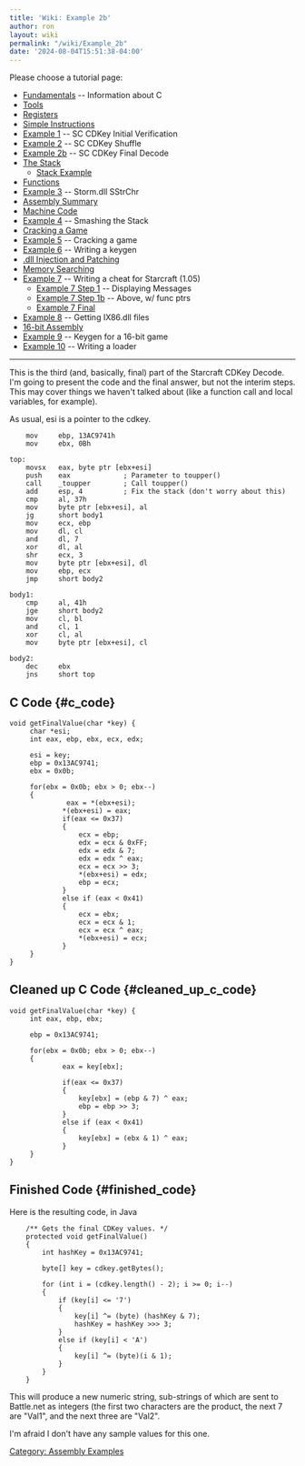 ```yaml
---
title: 'Wiki: Example 2b'
author: ron
layout: wiki
permalink: "/wiki/Example_2b"
date: '2024-08-04T15:51:38-04:00'
---
```


Please choose a tutorial page:

-   [Fundamentals](Fundamentals "wikilink") \-- Information about C
-   [Tools](Tools "wikilink")
-   [Registers](Registers "wikilink")
-   [Simple Instructions](Simple_Instructions "wikilink")
-   [Example 1](Example_1 "wikilink") \-- SC CDKey Initial Verification
-   [Example 2](Example_2 "wikilink") \-- SC CDKey Shuffle
-   [Example 2b](Example_2b "wikilink") \-- SC CDKey Final Decode
-   [The Stack](The_Stack "wikilink")
    -   [Stack Example](Stack_Example "wikilink")
-   [Functions](Functions "wikilink")
-   [Example 3](Example_3 "wikilink") \-- Storm.dll SStrChr
-   [Assembly Summary](Assembly_Summary "wikilink")
-   [Machine Code](Machine_Code "wikilink")
-   [Example 4](Example_4 "wikilink") \-- Smashing the Stack
-   [Cracking a Game](Cracking_a_Game "wikilink")
-   [Example 5](Example_5 "wikilink") \-- Cracking a game
-   [Example 6](Example_6 "wikilink") \-- Writing a keygen
-   [.dll Injection and Patching](.dll_Injection_and_Patching "wikilink")
-   [Memory Searching](Memory_Searching "wikilink")
-   [Example 7](Example_7 "wikilink") \-- Writing a cheat for Starcraft (1.05)
    -   [Example 7 Step 1](Example_7_Step_1 "wikilink") \-- Displaying Messages
    -   [Example 7 Step 1b](Example_7_Step_1b "wikilink") \-- Above, w/ func ptrs
    -   [Example 7 Final](Example_7_Final "wikilink")
-   [Example 8](Example_8 "wikilink") \-- Getting IX86.dll files
-   [16-bit Assembly](16-bit_Assembly "wikilink")
-   [Example 9](Example_9 "wikilink") \-- Keygen for a 16-bit game
-   [Example 10](Example_10 "wikilink") \-- Writing a loader

---


This is the third (and, basically, final) part of the Starcraft CDKey Decode. I\'m going to present the code and the final answer, but not the interim steps. This may cover things we haven\'t talked about (like a function call and local variables, for example).

As usual, esi is a pointer to the cdkey.

        mov     ebp, 13AC9741h
        mov     ebx, 0Bh

    top:
        movsx   eax, byte ptr [ebx+esi]
        push    eax             ; Parameter to toupper()
        call    _toupper        ; Call toupper()
        add     esp, 4          ; Fix the stack (don't worry about this)
        cmp     al, 37h
        mov     byte ptr [ebx+esi], al
        jg      short body1
        mov     ecx, ebp
        mov     dl, cl
        and     dl, 7
        xor     dl, al
        shr     ecx, 3
        mov     byte ptr [ebx+esi], dl
        mov     ebp, ecx
        jmp     short body2

    body1:
        cmp     al, 41h
        jge     short body2
        mov     cl, bl
        and     cl, 1
        xor     cl, al
        mov     byte ptr [ebx+esi], cl

    body2:
        dec     ebx
        jns     short top

## C Code {#c_code}

    void getFinalValue(char *key) {
         char *esi;
         int eax, ebp, ebx, ecx, edx;
         
         esi = key;
         ebp = 0x13AC9741;
         ebx = 0x0b;

         for(ebx = 0x0b; ebx > 0; ebx--)
         {
                  eax = *(ebx+esi);
                 *(ebx+esi) = eax;
                 if(eax <= 0x37)
                 {
                     ecx = ebp;
                     edx = ecx & 0xFF;
                     edx = edx & 7;
                     edx = edx ^ eax;
                     ecx = ecx >> 3;
                     *(ebx+esi) = edx;
                     ebp = ecx;
                 }          
                 else if (eax < 0x41)
                 {
                     ecx = ebx;
                     ecx = ecx & 1;
                     ecx = ecx ^ eax;
                     *(ebx+esi) = ecx;
                 }
         }
    }

## Cleaned up C Code {#cleaned_up_c_code}

    void getFinalValue(char *key) {
         int eax, ebp, ebx;
         
         ebp = 0x13AC9741;

         for(ebx = 0x0b; ebx > 0; ebx--)
         {
                 eax = key[ebx];

                 if(eax <= 0x37)
                 {
                     key[ebx] = (ebp & 7) ^ eax;
                     ebp = ebp >> 3;
                 }          
                 else if (eax < 0x41)
                 {
                     key[ebx] = (ebx & 1) ^ eax;
                 }
         }
    }

## Finished Code {#finished_code}

Here is the resulting code, in Java

        /** Gets the final CDKey values. */    
        protected void getFinalValue()
        {
            int hashKey = 0x13AC9741;

            byte[] key = cdkey.getBytes();
                
            for (int i = (cdkey.length() - 2); i >= 0; i--) 
            { 
                if (key[i] <= '7') 
                { 
                    key[i] ^= (byte) (hashKey & 7); 
                    hashKey = hashKey >>> 3; 
                } 
                else if (key[i] < 'A') 
                { 
                    key[i] ^= (byte)(i & 1); 
                } 
            }
        }

This will produce a new numeric string, sub-strings of which are sent to Battle.net as integers (the first two characters are the product, the next 7 are \"Val1\", and the next three are \"Val2\".

I\'m afraid I don\'t have any sample values for this one.

[Category: Assembly Examples](Category:_Assembly_Examples "wikilink")
